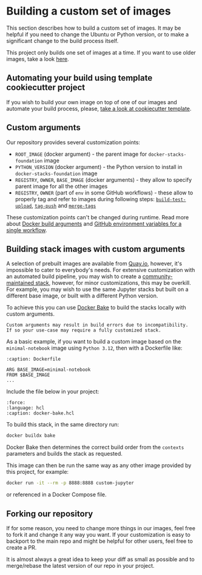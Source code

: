 # Building a custom set of images

This section describes how to build a custom set of images.
It may be helpful if you need to change the Ubuntu or Python version, or to make a significant change to the build process itself.

This project only builds one set of images at a time.
If you want to use older images, take a look [here](../index.rst/#using-old-images).

## Automating your build using template cookiecutter project

If you wish to build your own image on top of one of our images and automate your build process,
please, [take a look at cookiecutter template](../contributing/stacks.md).

## Custom arguments

Our repository provides several customization points:

- `ROOT_IMAGE` (docker argument) - the parent image for `docker-stacks-foundation` image
- `PYTHON_VERSION` (docker argument) - the Python version to install in `docker-stacks-foundation` image
- `REGISTRY`, `OWNER`, `BASE_IMAGE` (docker arguments) - they allow to specify parent image for all the other images
- `REGISTRY`, `OWNER` (part of `env` in some GitHub workflows) - these allow to properly tag and refer to images during following steps:
  [`build-test-upload`](https://github.com/jupyter/docker-stacks/blob/main/.github/workflows/docker-build-test-upload.yml),
  [`tag-push`](https://github.com/jupyter/docker-stacks/blob/main/.github/workflows/docker-tag-push.yml) and
  [`merge-tags`](https://github.com/jupyter/docker-stacks/blob/main/.github/workflows/docker-merge-tags.yml)

These customization points can't be changed during runtime.
Read more about [Docker build arguments](https://docs.docker.com/build/building/variables/#arg-usage-example) and [GitHub environment variables for a single workflow](https://docs.github.com/en/actions/writing-workflows/choosing-what-your-workflow-does/store-information-in-variables#defining-environment-variables-for-a-single-workflow).

## Building stack images with custom arguments

A selection of prebuilt images are available from [Quay.io](https://quay.io/organization/jupyter),
however, it's impossible to cater to everybody's needs.
For extensive customization with an automated build pipeline,
you may wish to create a [community-maintained stack](../contributing/stacks),
however, for minor customizations, this may be overkill.
For example, you may wish to use the same Jupyter stacks but built on a different base image,
or built with a different Python version.

To achieve this you can use [Docker Bake](https://docs.docker.com/build/bake/)
to build the stacks locally with custom arguments.

```{note}
Custom arguments may result in build errors due to incompatibility.
If so your use-case may require a fully customized stack.
```

As a basic example, if you want to build a custom image based on the `minimal-notebook` image using `Python 3.12`,
then with a Dockerfile like:

```{code-block} Dockerfile
:caption: Dockerfile

ARG BASE_IMAGE=minimal-notebook
FROM $BASE_IMAGE
...
```

Include the file below in your project:

```{literalinclude} recipe_code/docker-bake.python312.hcl
:force:
:language: hcl
:caption: docker-bake.hcl
```

To build this stack, in the same directory run:

```bash
docker buildx bake
```

Docker Bake then determines the correct build order from the `contexts` parameters
and builds the stack as requested.

This image can then be run the same way as any other image provided by this project, for example:

```bash
docker run -it --rm -p 8888:8888 custom-jupyter
```

or referenced in a Docker Compose file.

## Forking our repository

If for some reason, you need to change more things in our images, feel free to fork it and change it any way you want.
If your customization is easy to backport to the main repo and might be helpful for other users, feel free to create a PR.

It is almost always a great idea to keep your diff as small as possible and to merge/rebase the latest version of our repo in your project.
